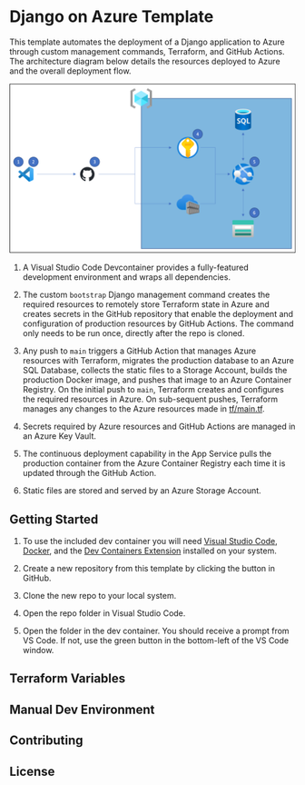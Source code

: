 # Django on Azure Template

This template automates the deployment of a Django application to Azure through custom management commands, Terraform, and GitHub Actions.  The architecture diagram below details the resources deployed to Azure and the overall deployment flow.

![Django on Azure Architecture](./static/images/architecture.png)

1. A Visual Studio Code Devcontainer provides a fully-featured development environment and wraps all dependencies.

1. The custom `bootstrap` Django management command creates the required resources to remotely store Terraform state in Azure and creates secrets in the GitHub repository that enable the deployment and configuration of production resources by GitHub Actions.  The command only needs to be run once, directly after the repo is cloned.

1. Any push to `main` triggers a GitHub Action that manages Azure resources with Terraform, migrates the production database to an Azure SQL Database, collects the static files to a Storage Account, builds the production Docker image, and pushes that image to an Azure Container Registry.  On the initial push to `main`, Terraform creates and configures the required resources in Azure.  On sub-sequent pushes, Terraform manages any changes to the Azure resources made in [tf/main.tf](./tf/main.tf).

1. Secrets required by Azure resources and GitHub Actions are managed in an Azure Key Vault.

1. The continuous deployment capability in the App Service pulls the production container from the Azure Container Registry each time it is updated through the GitHub Action.

1. Static files are stored and served by an Azure Storage Account.

## Getting Started

1. To use the included dev container you will need [Visual Studio Code](https://code.visualstudio.com/download), [Docker](https://www.docker.com/products/docker-desktop/), and the [Dev Containers Extension](https://marketplace.visualstudio.com/items?itemName=ms-vscode-remote.remote-containers) installed on your system.

1. Create a new repository from this template by clicking the button in GitHub.

1. Clone the new repo to your local system.

1. Open the repo folder in Visual Studio Code.

1. Open the folder in the dev container.  You should receive a prompt from VS Code.  If not, use the green button in the bottom-left of the VS Code window.

## Terraform Variables

## Manual Dev Environment

## Contributing

## License